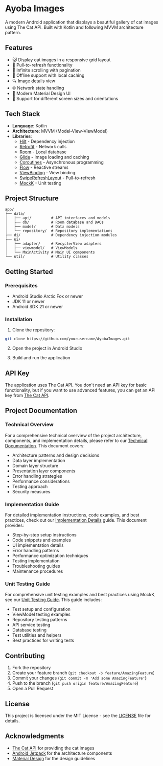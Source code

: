 # Ayoba Images

A modern Android application that displays a beautiful gallery of cat images using The Cat API. Built with Kotlin and following MVVM architecture pattern.

## Features

- 🐱 Display cat images in a responsive grid layout
- 🔄 Pull-to-refresh functionality
- 📱 Infinite scrolling with pagination
- 💾 Offline support with local caching
- 🔍 Image details view
- 🌐 Network state handling
- 🎨 Modern Material Design UI
- 📱 Support for different screen sizes and orientations

## Tech Stack

- **Language**: Kotlin
- **Architecture**: MVVM (Model-View-ViewModel)
- **Libraries**:
  - [Hilt](https://dagger.dev/hilt/) - Dependency injection
  - [Retrofit](https://square.github.io/retrofit/) - Network calls
  - [Room](https://developer.android.com/training/data-storage/room) - Local database
  - [Glide](https://bumptech.github.io/glide/) - Image loading and caching
  - [Coroutines](https://kotlinlang.org/docs/coroutines-overview.html) - Asynchronous programming
  - [Flow](https://kotlin.github.io/kotlinx.coroutines/kotlinx-coroutines-core/kotlinx.coroutines.flow/) - Reactive streams
  - [ViewBinding](https://developer.android.com/topic/libraries/view-binding) - View binding
  - [SwipeRefreshLayout](https://developer.android.com/jetpack/androidx/releases/swiperefreshlayout) - Pull-to-refresh
  - [MockK](https://mockk.io/) - Unit testing

## Project Structure

```
app/
├── data/
│   ├── api/         # API interfaces and models
│   ├── db/          # Room database and DAOs
│   ├── model/       # Data models
│   └── repository/  # Repository implementations
├── di/              # Dependency injection modules
├── ui/
│   ├── adapter/     # RecyclerView adapters
│   ├── viewmodel/   # ViewModels
│   └── MainActivity # Main UI components
└── util/            # Utility classes
```

## Getting Started

### Prerequisites

- Android Studio Arctic Fox or newer
- JDK 11 or newer
- Android SDK 21 or newer

### Installation

1. Clone the repository:
```bash
git clone https://github.com/yourusername/AyobaImages.git
```

2. Open the project in Android Studio

3. Build and run the application

## API Key

The application uses The Cat API. You don't need an API key for basic functionality, but if you want to use advanced features, you can get an API key from [The Cat API](https://thecatapi.com/).

## Project Documentation

### Technical Overview
For a comprehensive technical overview of the project architecture, components, and implementation details, please refer to our [Technical Documentation](TECHNICAL_DOCUMENTATION.md). This document covers:
- Architecture patterns and design decisions
- Data layer implementation
- Domain layer structure
- Presentation layer components
- Error handling strategies
- Performance considerations
- Testing approach
- Security measures

### Implementation Guide
For detailed implementation instructions, code examples, and best practices, check out our [Implementation Details](IMPLEMENTATION_DETAILS.md) guide. This document provides:
- Step-by-step setup instructions
- Code snippets and examples
- UI implementation details
- Error handling patterns
- Performance optimization techniques
- Testing implementation
- Troubleshooting guides
- Maintenance procedures

### Unit Testing Guide
For comprehensive unit testing examples and best practices using MockK, see our [Unit Testing Guide](UNIT_TESTING.md). This guide includes:
- Test setup and configuration
- ViewModel testing examples
- Repository testing patterns
- API service testing
- Database testing
- Test utilities and helpers
- Best practices for writing tests

## Contributing

1. Fork the repository
2. Create your feature branch (`git checkout -b feature/AmazingFeature`)
3. Commit your changes (`git commit -m 'Add some AmazingFeature'`)
4. Push to the branch (`git push origin feature/AmazingFeature`)
5. Open a Pull Request

## License

This project is licensed under the MIT License - see the [LICENSE](LICENSE) file for details.

## Acknowledgments

- [The Cat API](https://thecatapi.com/) for providing the cat images
- [Android Jetpack](https://developer.android.com/jetpack) for the architecture components
- [Material Design](https://material.io/design) for the design guidelines 